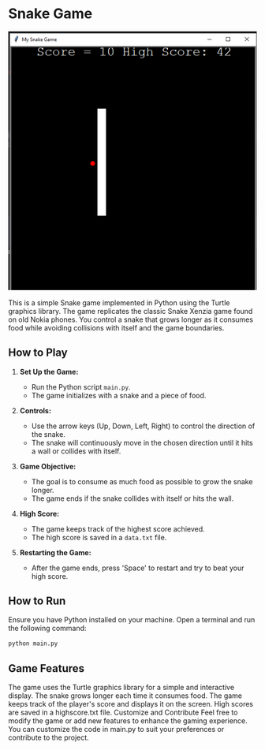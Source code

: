 # Snake Game

![Snake Game Screenshot](snake_game_screenshot.png)

This is a simple Snake game implemented in Python using the Turtle graphics library. The game replicates the classic Snake Xenzia game found on old Nokia phones. You control a snake that grows longer as it consumes food while avoiding collisions with itself and the game boundaries.

## How to Play

1. **Set Up the Game:**
   - Run the Python script `main.py`.
   - The game initializes with a snake and a piece of food.

2. **Controls:**
   - Use the arrow keys (Up, Down, Left, Right) to control the direction of the snake.
   - The snake will continuously move in the chosen direction until it hits a wall or collides with itself.

3. **Game Objective:**
   - The goal is to consume as much food as possible to grow the snake longer.
   - The game ends if the snake collides with itself or hits the wall.

4. **High Score:**
   - The game keeps track of the highest score achieved.
   - The high score is saved in a `data.txt` file.

5. **Restarting the Game:**
   - After the game ends, press 'Space' to restart and try to beat your high score.

## How to Run

Ensure you have Python installed on your machine. Open a terminal and run the following command:

```bash
python main.py
```

## Game Features
The game uses the Turtle graphics library for a simple and interactive display.
The snake grows longer each time it consumes food.
The game keeps track of the player's score and displays it on the screen.
High scores are saved in a highscore.txt file.
Customize and Contribute
Feel free to modify the game or add new features to enhance the gaming experience. You can customize the code in main.py to suit your preferences or contribute to the project.
